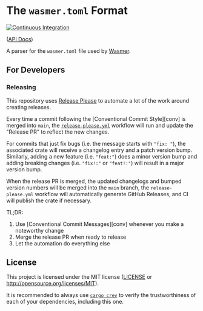 # The `wasmer.toml` Format

[![Continuous Integration](https://github.com/wasmerio/wasmer-toml/actions/workflows/ci.yml/badge.svg)](https://github.com/wasmerio/wasmer-toml/actions/workflows/ci.yml)

([API Docs](https://wasmerio.github.io/wasmer-toml))

A parser for the `wasmer.toml` file used by [Wasmer][wasmer].

## For Developers

### Releasing

This repository uses [Release Please][release-please] to automate a lot of the
work around creating releases.

Every time a commit following the [Conventional Commit Style][conv] is merged
into `main`, the [`release-please.yml`](.github/workflows/release-please.yml)
workflow will run and update the "Release PR" to reflect the new changes.

For commits that just fix bugs (i.e. the message starts with `"fix: "`), the
associated crate will receive a changelog entry and a patch version bump.
Similarly, adding a new feature (i.e. `"feat:"`) does a minor version bump and
adding breaking changes (i.e. `"fix!:"` or `"feat!:"`) will result in a major
version bump.

When the release PR is merged, the updated changelogs and bumped version numbers
will be merged into the `main` branch, the `release-please.yml` workflow will
automatically generate GitHub Releases, and CI will publish the crate if
necessary.

TL;DR:

1. Use [Conventional Commit Messages][conv] whenever you make a noteworthy change
2. Merge the release PR when ready to release
3. Let the automation do everything else

## License

This project is licensed under the MIT license ([LICENSE](./LICENSE) or
<http://opensource.org/licenses/MIT>).

It is recommended to always use [`cargo crev`][crev] to verify the
trustworthiness of each of your dependencies, including this one.

[crev]: https://github.com/crev-dev/cargo-crev
[release-please]: https://github.com/googleapis/release-please
[wasmer]: https://wasmer.io/

